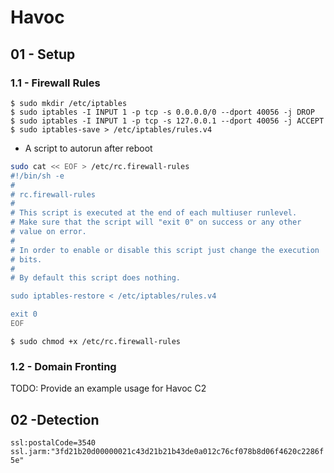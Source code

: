 # Havoc

## 01 - Setup

### 1.1 - Firewall Rules

```
$ sudo mkdir /etc/iptables
$ sudo iptables -I INPUT 1 -p tcp -s 0.0.0.0/0 --dport 40056 -j DROP
$ sudo iptables -I INPUT 1 -p tcp -s 127.0.0.1 --dport 40056 -j ACCEPT
$ sudo iptables-save > /etc/iptables/rules.v4
```

* A script to autorun after reboot

```sh
sudo cat << EOF > /etc/rc.firewall-rules
#!/bin/sh -e
#
# rc.firewall-rules
#
# This script is executed at the end of each multiuser runlevel.
# Make sure that the script will "exit 0" on success or any other
# value on error.
#
# In order to enable or disable this script just change the execution
# bits.
#
# By default this script does nothing.

sudo iptables-restore < /etc/iptables/rules.v4

exit 0
EOF
```

`$ sudo chmod +x /etc/rc.firewall-rules`

### 1.2 - Domain Fronting

TODO: Provide an example usage for Havoc C2

## 02 -Detection

`ssl:postalCode=3540 ssl.jarm:"3fd21b20d00000021c43d21b21b43de0a012c76cf078b8d06f4620c2286f5e"`